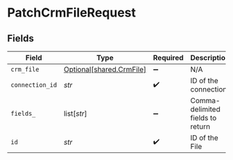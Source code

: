 # PatchCrmFileRequest


## Fields

| Field                                                      | Type                                                       | Required                                                   | Description                                                |
| ---------------------------------------------------------- | ---------------------------------------------------------- | ---------------------------------------------------------- | ---------------------------------------------------------- |
| `crm_file`                                                 | [Optional[shared.CrmFile]](../../models/shared/crmfile.md) | :heavy_minus_sign:                                         | N/A                                                        |
| `connection_id`                                            | *str*                                                      | :heavy_check_mark:                                         | ID of the connection                                       |
| `fields_`                                                  | list[*str*]                                                | :heavy_minus_sign:                                         | Comma-delimited fields to return                           |
| `id`                                                       | *str*                                                      | :heavy_check_mark:                                         | ID of the File                                             |